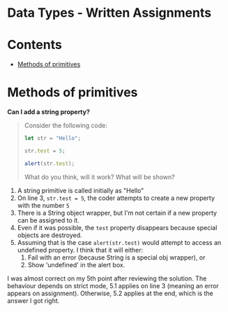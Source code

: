 <h1>Data Types - Written Assignments</h1>

<h1>Contents</h1>

- [Methods of primitives](#methods-of-primitives)

# Methods of primitives

**Can I add a string property?**

> Consider the following code:
>
> ```js
> let str = "Hello";
>
> str.test = 5;
>
> alert(str.test);
> ```
>
> What do you think, will it work? What will be shown?

1. A string primitive is called initially as "Hello"
2. On line 3, `str.test = 5`, the coder attempts to create a new property with the number `5`
3. There is a String object wrapper, but I'm not certain if a new property can be assigned to it.
4. Even if it was possible, the `test` property disappears because special objects are destroyed.
5. Assuming that is the case `alert(str.test)` would attempt to access an undefined property. I think that it will either:
   1. Fail with an error (because String is a special obj wrapper), or
   2. Show 'undefined' in the alert box.

I was almost correct on my 5th point after reviewing the solution. The behaviour depends on strict mode, 5.1 applies on line 3 (meaning an error appears on assignment). Otherwise, 5.2 applies at the end, which is the answer I got right.
